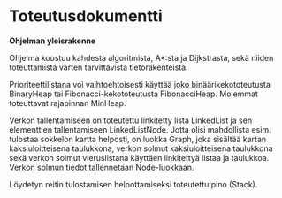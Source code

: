 # Toteutusdokumentti

**Ohjelman yleisrakenne**

  Ohjelma koostuu kahdesta algoritmista, A*:sta ja Dijkstrasta, sekä niiden toteuttamista varten tarvittavista tietorakenteista.

  Prioriteettilistana voi vaihtoehtoisesti käyttää joko binäärikekototeutusta BinaryHeap tai Fibonacci-kekototeutusta FibonacciHeap. Molemmat toteuttavat rajapinnan MinHeap. 

  Verkon tallentamiseen on toteutettu linkitetty lista LinkedList ja sen elementtien tallentamiseen LinkedListNode. Jotta olisi mahdollista esim. tulostaa sokkelon kartta helposti, on luokka Graph, joka sisältää kartan kaksiuloitteisena taulukkona, verkon solmut kaksiuloitteisena taulukkona sekä verkon solmut vieruslistana käyttäen linkitettyä listaa ja taulukkoa. Verkon solmun tiedot tallennetaan Node-luokkaan.

  Löydetyn reitin tulostamisen helpottamiseksi toteutettu pino (Stack).
